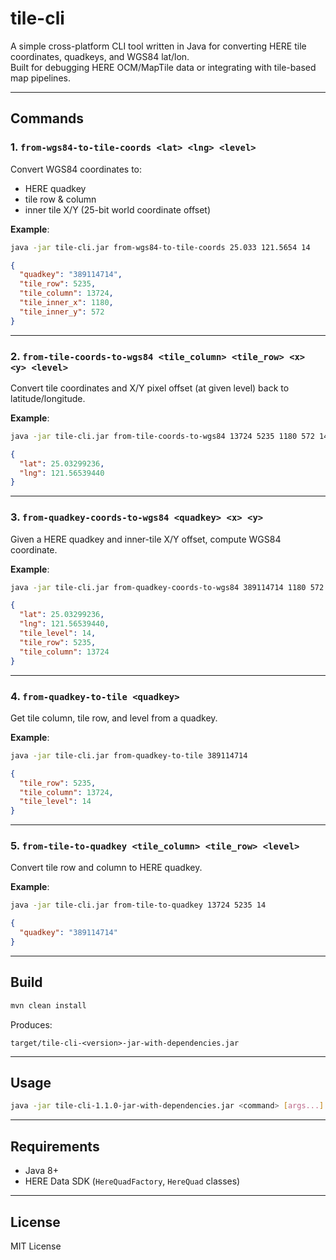 # tile-cli

A simple cross-platform CLI tool written in Java for converting HERE tile coordinates, quadkeys, and WGS84 lat/lon.  
Built for debugging HERE OCM/MapTile data or integrating with tile-based map pipelines.

---

## Commands

### 1. `from-wgs84-to-tile-coords <lat> <lng> <level>`

Convert WGS84 coordinates to:
- HERE quadkey
- tile row & column
- inner tile X/Y (25-bit world coordinate offset)

**Example**:

```bash
java -jar tile-cli.jar from-wgs84-to-tile-coords 25.033 121.5654 14
````
```json
{
  "quadkey": "389114714",
  "tile_row": 5235,
  "tile_column": 13724,
  "tile_inner_x": 1180,
  "tile_inner_y": 572
}
```
---

### 2. `from-tile-coords-to-wgs84 <tile_column> <tile_row> <x> <y> <level>`

Convert tile coordinates and X/Y pixel offset (at given level) back to latitude/longitude.

**Example**:

```bash
java -jar tile-cli.jar from-tile-coords-to-wgs84 13724 5235 1180 572 14
```
```json
{
  "lat": 25.03299236,
  "lng": 121.56539440
}
```
---

### 3. `from-quadkey-coords-to-wgs84 <quadkey> <x> <y>`

Given a HERE quadkey and inner-tile X/Y offset, compute WGS84 coordinate.

**Example**:

```bash
java -jar tile-cli.jar from-quadkey-coords-to-wgs84 389114714 1180 572
```
```json
{
  "lat": 25.03299236,
  "lng": 121.56539440,
  "tile_level": 14,
  "tile_row": 5235,
  "tile_column": 13724
}
```
---

### 4. `from-quadkey-to-tile <quadkey>`

Get tile column, tile row, and level from a quadkey.

**Example**:

```bash
java -jar tile-cli.jar from-quadkey-to-tile 389114714
```
```json
{
  "tile_row": 5235,
  "tile_column": 13724,
  "tile_level": 14
}
```
---

### 5. `from-tile-to-quadkey <tile_column> <tile_row> <level>`

Convert tile row and column to HERE quadkey.

**Example**:

```bash
java -jar tile-cli.jar from-tile-to-quadkey 13724 5235 14
```
```json
{
  "quadkey": "389114714"
}
```
---

## Build

```bash
mvn clean install
```

Produces:

```
target/tile-cli-<version>-jar-with-dependencies.jar
```

---

## Usage

```bash
java -jar tile-cli-1.1.0-jar-with-dependencies.jar <command> [args...]
```

---

## Requirements

* Java 8+
* HERE Data SDK (`HereQuadFactory`, `HereQuad` classes)

---

## License

MIT License
